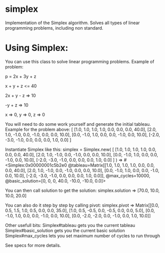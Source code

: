 # simplex
Implementation of the Simplex algorithm. Solves all types of linear programming problems, including non standard.

# Using Simplex:

You can use this class to solve linear programming problems. Example of problem:

p = 2x + 3y + z

x + y + z <= 40

2x + y - z => 10

-y + z => 10

x => 0, y => 0, z => 0

You will need to do some work yourself and generate the initial tableau. Example for the problem above:
[
[1.0, 1.0, 1.0, 1.0, 0.0, 0.0, 0.0, 40.0],
[2.0, 1.0, -1.0, 0.0, -1.0, 0.0, 0.0, 10.0],
[0.0, -1.0, 1.0, 0.0, 0.0, -1.0, 0.0, 10.0],
[-2.0, -3.0, -1.0, 0.0, 0.0, 0.0, 1.0, 0.0] 
]

Instantiate Simplex like this:
simplex = Simplex.new( [
[1.0, 1.0, 1.0, 1.0, 0.0, 0.0, 0.0, 40.0],
[2.0, 1.0, -1.0, 0.0, -1.0, 0.0, 0.0, 10.0],
[0.0, -1.0, 1.0, 0.0, 0.0, -1.0, 0.0, 10.0],
[-2.0, -3.0, -1.0, 0.0, 0.0, 0.0, 1.0, 0.0] 
] )
 => #<Simplex:0x00000001c5b2e0 @tableau=Matrix[[1.0, 1.0, 1.0, 1.0, 0.0, 0.0, 0.0, 40.0], 
 [2.0, 1.0, -1.0, 0.0, -1.0, 0.0, 0.0, 10.0], [0.0, -1.0, 1.0, 0.0, 0.0, -1.0, 0.0, 10.0], 
 [-2.0, -3.0, -1.0, 0.0, 0.0, 0.0, 1.0, 0.0]], @max_cycles=10000, 
 @basic_solution=[0, 0, 0, 40.0, -10.0, -10.0, 0.0]> 
 
You can then call solution to get the solution:
simplex.solution
 => [70.0, 10.0, 10.0, 20.0] 
 
You can also do it step by step by calling pivot:
simplex.pivot
=> Matrix[[0.0, 0.5, 1.5, 1.0, 0.5, 0.0, 0.0, 35.0], [1.0, 0.5, -0.5, 0.0, -0.5, 0.0, 0.0, 5.0], 
[0.0, -1.0, 1.0, 0.0, 0.0, -1.0, 0.0, 10.0], [0.0, -2.0, -2.0, 0.0, -1.0, 0.0, 1.0, 10.0]]

Other usefull bits:
Simplex#tableau gets you the current tableau
Simplex#basic_solution gets you the current basic solution
Simplex#max_cycles lets you set maximum number of cycles to run through

See specs for more details.
